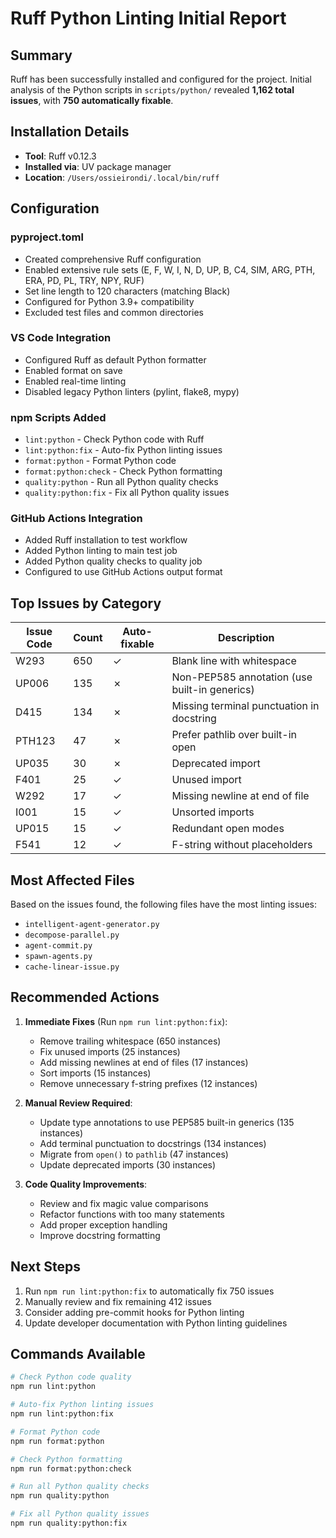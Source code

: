 # Ruff Python Linting Initial Report

## Summary

Ruff has been successfully installed and configured for the project. Initial analysis of the Python scripts in `scripts/python/` revealed **1,162 total issues**, with **750 automatically fixable**.

## Installation Details

- **Tool**: Ruff v0.12.3
- **Installed via**: UV package manager
- **Location**: `/Users/ossieirondi/.local/bin/ruff`

## Configuration

### pyproject.toml
- Created comprehensive Ruff configuration
- Enabled extensive rule sets (E, F, W, I, N, D, UP, B, C4, SIM, ARG, PTH, ERA, PD, PL, TRY, NPY, RUF)
- Set line length to 120 characters (matching Black)
- Configured for Python 3.9+ compatibility
- Excluded test files and common directories

### VS Code Integration
- Configured Ruff as default Python formatter
- Enabled format on save
- Enabled real-time linting
- Disabled legacy Python linters (pylint, flake8, mypy)

### npm Scripts Added
- `lint:python` - Check Python code with Ruff
- `lint:python:fix` - Auto-fix Python linting issues
- `format:python` - Format Python code
- `format:python:check` - Check Python formatting
- `quality:python` - Run all Python quality checks
- `quality:python:fix` - Fix all Python quality issues

### GitHub Actions Integration
- Added Ruff installation to test workflow
- Added Python linting to main test job
- Added Python quality checks to quality job
- Configured to use GitHub Actions output format

## Top Issues by Category

| Issue Code | Count | Auto-fixable | Description |
|------------|-------|--------------|-------------|
| W293 | 650 | ✓ | Blank line with whitespace |
| UP006 | 135 | ✗ | Non-PEP585 annotation (use built-in generics) |
| D415 | 134 | ✗ | Missing terminal punctuation in docstring |
| PTH123 | 47 | ✗ | Prefer pathlib over built-in open |
| UP035 | 30 | ✗ | Deprecated import |
| F401 | 25 | ✓ | Unused import |
| W292 | 17 | ✓ | Missing newline at end of file |
| I001 | 15 | ✓ | Unsorted imports |
| UP015 | 15 | ✓ | Redundant open modes |
| F541 | 12 | ✓ | F-string without placeholders |

## Most Affected Files

Based on the issues found, the following files have the most linting issues:
- `intelligent-agent-generator.py`
- `decompose-parallel.py`
- `agent-commit.py`
- `spawn-agents.py`
- `cache-linear-issue.py`

## Recommended Actions

1. **Immediate Fixes** (Run `npm run lint:python:fix`):
   - Remove trailing whitespace (650 instances)
   - Fix unused imports (25 instances)
   - Add missing newlines at end of files (17 instances)
   - Sort imports (15 instances)
   - Remove unnecessary f-string prefixes (12 instances)

2. **Manual Review Required**:
   - Update type annotations to use PEP585 built-in generics (135 instances)
   - Add terminal punctuation to docstrings (134 instances)
   - Migrate from `open()` to `pathlib` (47 instances)
   - Update deprecated imports (30 instances)

3. **Code Quality Improvements**:
   - Review and fix magic value comparisons
   - Refactor functions with too many statements
   - Add proper exception handling
   - Improve docstring formatting

## Next Steps

1. Run `npm run lint:python:fix` to automatically fix 750 issues
2. Manually review and fix remaining 412 issues
3. Consider adding pre-commit hooks for Python linting
4. Update developer documentation with Python linting guidelines

## Commands Available

```bash
# Check Python code quality
npm run lint:python

# Auto-fix Python linting issues
npm run lint:python:fix

# Format Python code
npm run format:python

# Check Python formatting
npm run format:python:check

# Run all Python quality checks
npm run quality:python

# Fix all Python quality issues
npm run quality:python:fix
```